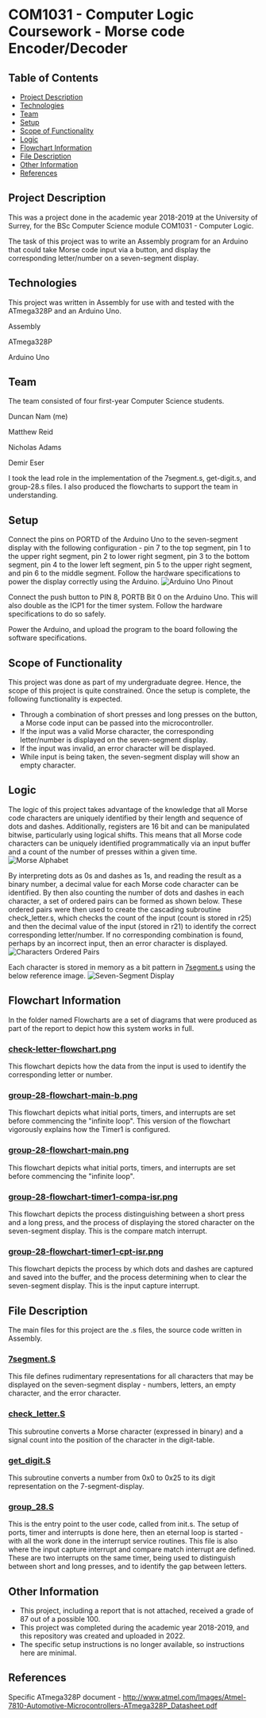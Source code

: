 # COM1031 - Computer Logic Coursework - Morse code Encoder/Decoder

## Table of Contents
* [Project Description](#project-description)
* [Technologies](#technologies)
* [Team](#team)
* [Setup](#setup)
* [Scope of Functionality](#scope-of-functionality)
* [Logic](#logic)
* [Flowchart Information](#flowchart-information)
* [File Description](#file-description)
* [Other Information](#other-information)
* [References](#references)

## Project Description
This was a project done in the academic year 2018-2019 at the University of Surrey, for the BSc Computer Science module COM1031 - Computer Logic.

The task of this project was to write an Assembly program for an Arduino that could take Morse code input via a button, and display the corresponding letter/number on a seven-segment display.

## Technologies
This project was written in Assembly for use with and tested with the ATmega328P and an Arduino Uno.

Assembly

ATmega328P

Arduino Uno

## Team
The team consisted of four first-year Computer Science students.

Duncan Nam (me)

Matthew Reid

Nicholas Adams

Demir Eser

I took the lead role in the implementation of the 7segment.s, get-digit.s, and group-28.s files. I also produced the flowcharts to support the team in understanding.

## Setup
Connect the pins on PORTD of the Arduino Uno to the seven-segment display with the following configuration - pin 7 to the top segment, pin 1 to the upper right segment, pin 2 to lower right segment, pin 3 to the bottom segment, pin 4 to the lower left segment, pin 5 to the upper right segment, and pin 6 to the middle segment. Follow the hardware specifications to power the display correctly using the Arduino.
![Arduino Uno Pinout](./images/arduino-uno-pinout.png)

Connect the push button to PIN 8, PORTB Bit 0 on the Arduino Uno. This will also double as the ICP1 for the timer system. Follow the hardware specifications to do so safely.

Power the Arduino, and upload the program to the board following the software specifications.

## Scope of Functionality
This project was done as part of my undergraduate degree. Hence, the scope of this project is quite constrained. Once the setup is complete, the following functionality is expected.

* Through a combination of short presses and long presses on the button, a Morse code input can be passed into the microcontroller.
* If the input was a valid Morse character, the corresponding letter/number is displayed on the seven-segment display.
* If the input was invalid, an error character will be displayed.
* While input is being taken, the seven-segment display will show an empty character.

## Logic
The logic of this project takes advantage of the knowledge that all Morse code characters are uniquely identified by their length and sequence of dots and dashes. Additionally, registers are 16 bit and can be manipulated bitwise, particularly using logical shifts. This means that all Morse code characters can be uniquely identified programmatically via an input buffer and a count of the number of presses within a given time.
![Morse Alphabet](./images/morse-alphabet.png)

By interpreting dots as 0s and dashes as 1s, and reading the result as a binary number, a decimal value for each Morse code character can be identified. By then also counting the number of dots and dashes in each character, a set of ordered pairs can be formed as shown below.
These ordered pairs were then used to create the cascading subroutine check_letter.s, which checks the count of the input (count is stored in r25) and then the decimal value of the input (stored in r21) to identify the correct corresponding letter/number. If no corresponding combination is found, perhaps by an incorrect input, then an error character is displayed.
![Characters Ordered Pairs](./images/characters-ordered-pairs.png)

Each character is stored in memory as a bit pattern in [7segment.s](#7segment.s) using the below reference image.
![Seven-Segment Display](./images/seven-segment-alphabet.jpeg)

## Flowchart Information
In the folder named Flowcharts are a set of diagrams that were produced as part of the report to depict how this system works in full.

### [check-letter-flowchart.png](./flowcharts/check-letter-flowchart.png)
This flowchart depicts how the data from the input is used to identify the corresponding letter or number.
### [group-28-flowchart-main-b.png](./flowcharts/group-28-flowchart-main-b.png)
This flowchart depicts what initial ports, timers, and interrupts are set before commencing the "infinite loop". This version of the flowchart vigorously explains how the Timer1 is configured.
### [group-28-flowchart-main.png](./flowcharts/group-28-flowchart-main.png)
This flowchart depicts what initial ports, timers, and interrupts are set before commencing the "infinite loop".
### [group-28-flowchart-timer1-compa-isr.png](./flowcharts/group-28-flowchart-timer1-compa-isr.png)
This flowchart depicts the process distinguishing between a short press and a long press, and the process of displaying the stored character on the seven-segment display. This is the compare match interrupt.
### [group-28-flowchart-timer1-cpt-isr.png](./flowcharts/group-28-flowchart-timer1-cpt-isr.png)
This flowchart depicts the process by which dots and dashes are captured and saved into the buffer, and the process determining when to clear the seven-segment display. This is the input capture interrupt.

## File Description
The main files for this project are the .s files, the source code written in Assembly.

### [7segment.S](./7segment.S)
This file defines rudimentary representations for all characters that may be displayed on the seven-segment display - numbers, letters, an empty character, and the error character.
### [check_letter.S](./check_letter.S)
This subroutine converts a Morse character (expressed in binary) and a signal count into the position of the character in the digit-table.
### [get_digit.S](./get_digit.S)
This subroutine converts a number from 0x0 to 0x25 to its digit representation on the 7-segment-display.
### [group_28.S](./group_28.S)
This is the entry point to the user code, called from init.s. The setup of ports, timer and interrupts is done here, then an eternal loop is started - with all the work done in the interrupt service routines.
This file is also where the input capture interrupt and compare match interrupt are defined. These are two interrupts on the same timer, being used to distinguish between short and long presses, and to identify the gap between letters.

## Other Information
* This project, including a report that is not attached, received a grade of 87 out of a possible 100.
* This project was completed during the academic year 2018-2019, and this repository was created and uploaded in 2022.
* The specific setup instructions is no longer available, so instructions here are minimal.

## References
Specific ATmega328P document - http://www.atmel.com/Images/Atmel-7810-Automotive-Microcontrollers-ATmega328P_Datasheet.pdf
